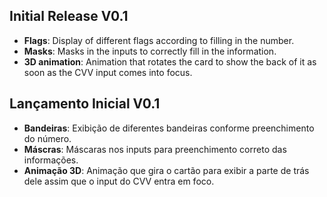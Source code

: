## Initial Release V0.1

- **Flags**: Display of different flags according to filling in the number.
- **Masks**: Masks in the inputs to correctly fill in the information.
- **3D animation**: Animation that rotates the card to show the back of it as soon as the CVV input comes into focus.

## Lançamento Inicial V0.1

- **Bandeiras**: Exibição de diferentes bandeiras conforme preenchimento do número.
- **Máscras**: Máscaras nos inputs para preenchimento correto das informações.
- **Animação 3D**: Animação que gira o cartão para exibir a parte de trás dele assim que o input do CVV entra em foco.
